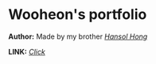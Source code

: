 Wooheon's portfolio
=======================

**Author:**  Made by my brother *[Hansol Hong](https://github.com/Noelsky-code)* 


**LINK:** *[Click](https://noelsky-code.github.io/portfolio/)*

